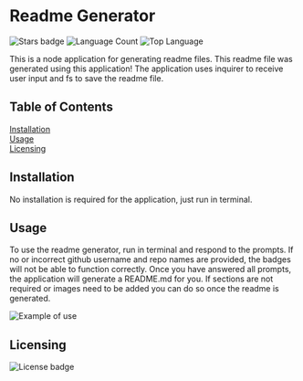
# Readme Generator

![Stars badge](https://img.shields.io/github/stars/scottsharris-az/readme-generator)
![Language Count](https://img.shields.io/github/languages/count/scottsharris-az/readme-generator)
![Top Language](https://img.shields.io/github/languages/top/scottsharris-az/readme-generator)

This is a node application for generating readme files. This readme file was generated using this application! The application uses inquirer to receive user input and fs to save the readme file.

## Table of Contents

[Installation](#installation)<br>
[Usage](#usage)<br>
[Licensing](#licensing)<br>

## Installation

No installation is required for the application, just run in terminal.

## Usage

To use the readme generator, run in terminal and respond to the prompts. If no or incorrect github username and repo names are provided, the badges will not be able to function correctly. Once you have answered all prompts, the application will generate a README.md for you. If sections are not required or images need to be added you can do so once the readme is generated.

![Example of use](./usage.gif)

## Licensing

![License badge](https://img.shields.io/github/license/scottsharris-az/readme-generator)